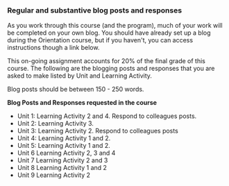 ### Regular and substantive blog posts and responses

As you work through this course \(and the program\), much of your work will be completed on your own blog. You should have already set up a blog during the Orientation course, but if you haven't, you can access instructions though a link below.

This on-going assignment accounts for 20% of the final grade of this course. The following are the blogging posts and responses that you are asked to make listed by Unit and Learning Activity.

Blog posts should be between 150 - 250 words. 
 
**Blog Posts and Responses requested in the course**

* Unit 1: Learning Activity 2 and 4. Respond to colleagues posts. 
* Unit 2: Learning Activity 3.
* Unit 3: Learning Activity 2.  Respond to colleagues posts
* Unit 4: Learning Activity 1 and 2.
* Unit 5: Learning Activity 1 and 2.
* Unit 6 Learning Activity 2, 3 and 4
* Unit 7 Learning Activity 2 and 3
* Unit 8 Learning Activity 1 and 2
* Unit 9 Learning Activity 2





